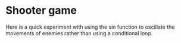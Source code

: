 # Shooter game

Here is a quick experiment with using the sin function to oscillate the movements of enemies rather than using a conditional loop.

```javascript

```
